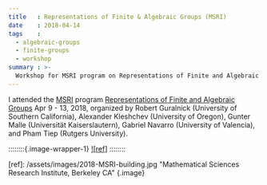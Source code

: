 ```yaml
---
title   : Representations of Finite & Algebraic Groups (MSRI)
date    : 2018-04-14
tags    :
  - algebraic-groups
  - finite-groups
  - workshop
summary : >-
  Workshop for MSRI program on Representations of Finite and Algebraic Groups.
---
```


I attended the [MSRI] program [Representations of Finite and
Algebraic Groups] Apr 9 - 13, 2018, organized by Robert Guralnick
(University of Southern California), Alexander Kleshchev (University
of Oregon), Gunter Malle (Universität Kaiserslautern), Gabriel Navarro
(University of Valencia), and Pham Tiep (Rutgers University).

[MSRI]: http://www.msri.org/web/cms

[Representations of Finite and Algebraic Groups]: http://www.msri.org/workshops/820

::::::::{.image-wrapper-1}
[![ref]](/assets/images/2018-MSRI-building.jpg)
::::::::

[ref]: /assets/images/2018-MSRI-building.jpg  "Mathematical Sciences Research Institute, Berkeley CA" {.image}


      
